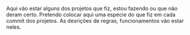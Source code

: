 Aqui vão estar alguns dos projetos que fiz, estou fazendo ou que não deram certo. Pretendo colocar aqui uma espécie do que fiz em cada commit dos projetos. As desrições de regras, funcionamentos vão estar neles.
